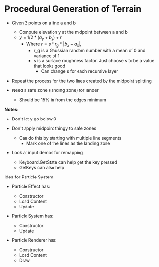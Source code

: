 ﻿# Procedural Generation of Terrain

- Given 2 points on a line a and b
	- Compute elevation y at the midpoint between a and b
	- $y = 1/2 * (a_y + b_y) + r$
		- Where $r = s*r_g*|b_x-a_x|$,
			- r_g is a Gaussian random number with a mean of 0 and variance of 1
			- s is a surface roughness factor. Just choose s to be a value that looks good
				- Can change s for each recursive layer
- Repeat the process for the two lines created by the midpoint splitting

- Need a safe zone (landing zone) for lander
	- Should be 15% in from the edges minimum

**Notes:** 
- Don't let y go below 0
- Don't apply midpoint thingy to safe zones
	- Can do this by starting with multiple line segments
		- Mark one of the lines as the landing zone


- Look at input demos for remapping
	- Keyboard.GetState can help get the key pressed
	- GetKeys can also help


Idea for Particle System

- Particle Effect has:
	- Constructor
	- Load Content
	- Update

- Particle System has:
	- Constructor
	- Update

- Particle Renderer has:
	- Constructor
	- Load Content
	- Draw